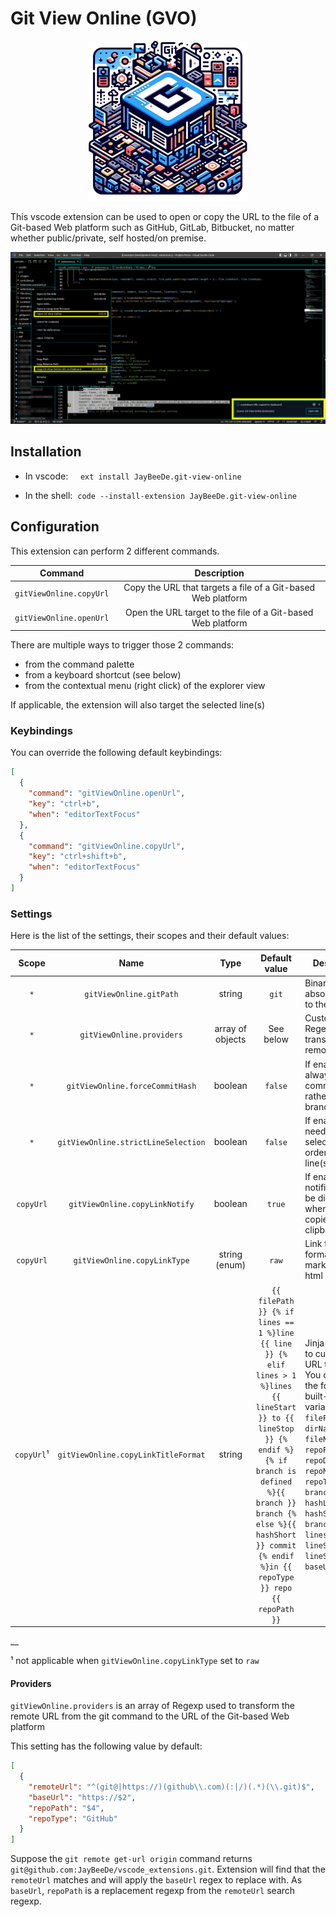# Git View Online (GVO)

<div style="text-align: center;">
    <img src="https://raw.githubusercontent.com/JayBeeDe/vscode_extensions/refs/heads/master/gvo/images/logo.png" title="Git View Online (GVO)" alt="Git View Online (GVO)" width="256" height="256" />
</div>

This vscode extension can be used to open or copy the URL to the file of a Git-based Web platform such as GitHub, GitLab, Bitbucket, no matter whether public/private, self hosted/on premise.

<div style="text-align: center;">
    <img src="https://raw.githubusercontent.com/JayBeeDe/vscode_extensions/refs/heads/master/gvo/images/screenshots.png" title="Screenshots" alt="Screenshots" />
</div>

## Installation

* In vscode: &nbsp;&nbsp;&nbsp;&nbsp;`ext install JayBeeDe.git-view-online`

* In the shell: &nbsp;`code --install-extension JayBeeDe.git-view-online`

## Configuration

This extension can perform 2 different commands.

|Command|Description|
|:---:|:---:|
|`gitViewOnline.copyUrl`|Copy the URL that targets a file of a Git-based Web platform|
|`gitViewOnline.openUrl`|Open the URL target to the file of a Git-based Web platform|

There are multiple ways to trigger those 2 commands:

- from the command palette
- from a keyboard shortcut (see below)
- from the contextual menu (right click) of the explorer view

If applicable, the extension will also target the selected line(s)

### Keybindings

You can override the following default keybindings:

```json
[
  {
    "command": "gitViewOnline.openUrl",
    "key": "ctrl+b",
    "when": "editorTextFocus"
  },
  {
    "command": "gitViewOnline.copyUrl",
    "key": "ctrl+shift+b",
    "when": "editorTextFocus"
  }
]
```

### Settings

Here is the list of the settings, their scopes and their default values:

|Scope|Name|Type|Default value|Description|
|:---:|:---:|:---:|:---:|---|
|`*`|`gitViewOnline.gitPath`|string|`git`|Binary or absolute path to the git binary|
|`*`|`gitViewOnline.providers`|array of objects|See below|Custom Regexp to transform git remote URLs|
|`*`|`gitViewOnline.forceCommitHash`|boolean|`false`|If enabled, always use commit hashes rather than branch name|
|`*`|`gitViewOnline.strictLineSelection`|boolean|`false`|If enabled, text needs to be selected in order to target line(s)|
|`copyUrl`|`gitViewOnline.copyLinkNotify`|boolean|`true`|If enabled, a notification will be displayed when a link is copied to the clipboard|
|`copyUrl`|`gitViewOnline.copyLinkType`|string (enum)|`raw`|Link type format: raw, markdown, jira, html|
|`copyUrl`¹|`gitViewOnline.copyLinkTitleFormat`|string|`{{ filePath }} {% if lines == 1 %}line {{ line }} {% elif lines > 1 %}lines {{ lineStart }} to {{ lineStop }} {% endif %}{% if branch is defined %}{{ branch }} branch {% else %}{{ hashShort }} commit {% endif %}in {{ repoType }} repo {{ repoPath }}`|Jinja template to customize URL title.<br />You can use the following built-in variables: `filePath`, `dirName`, `fileName`, `repoPath`, `repoDir`, `repoName`, `repoType`, `branchOrCommit`, `hashLong`, `hashShort`, `branch`, `line`, `lines`, `lineStart`, `lineStop`, `baseUrl`, `url` |

__

¹ not applicable when `gitViewOnline.copyLinkType` set to `raw`

#### Providers

`gitViewOnline.providers` is an array of Regexp used to transform the remote URL from the git command to the URL of the Git-based Web platform

This setting has the following value by default:

```json
[
  {
    "remoteUrl": "^(git@|https://)(github\\.com)(:|/)(.*)(\\.git)$",
    "baseUrl": "https://$2",
    "repoPath": "$4",
    "repoType": "GitHub"
  }
]
```

Suppose the `git remote get-url origin` command returns `git@github.com:JayBeeDe/vscode_extensions.git`. Extension will find that the `remoteUrl` matches and will apply the `baseUrl` regex to replace with. As `baseUrl`, `repoPath` is a replacement regexp from the `remoteUrl` search regexp.
